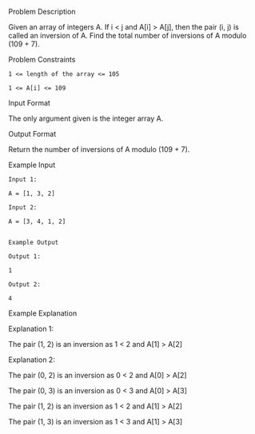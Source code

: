Problem Description

Given an array of integers A. If i < j and A[i] > A[j], then the pair (i, j) is called an inversion of A. Find the total number of inversions of A modulo (109 + 7).



Problem Constraints

    1 <= length of the array <= 105
    
    1 <= A[i] <= 109
    


Input Format

The only argument given is the integer array A.



Output Format

Return the number of inversions of A modulo (109 + 7).



Example Input
    
    Input 1:
    
    A = [1, 3, 2]
    
    Input 2:
    
    A = [3, 4, 1, 2]
    
    
    Example Output
    
    Output 1:
    
    1
    
    Output 2:
    
    4


Example Explanation

Explanation 1:

The pair (1, 2) is an inversion as 1 < 2 and A[1] > A[2]

Explanation 2:

The pair (0, 2) is an inversion as 0 < 2 and A[0] > A[2]

The pair (0, 3) is an inversion as 0 < 3 and A[0] > A[3]

The pair (1, 2) is an inversion as 1 < 2 and A[1] > A[2]

The pair (1, 3) is an inversion as 1 < 3 and A[1] > A[3]
